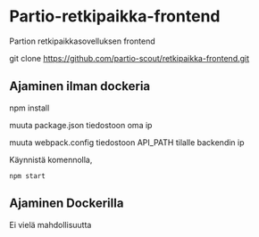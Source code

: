 # Partio-retkipaikka-frontend
Partion retkipaikkasovelluksen frontend

git clone https://github.com/partio-scout/retkipaikka-frontend.git

## Ajaminen ilman dockeria

npm install

muuta package.json tiedostoon oma ip

muuta webpack.config tiedostoon API_PATH tilalle backendin ip

Käynnistä komennolla,
 ```
npm start
```


## Ajaminen Dockerilla

Ei vielä mahdollisuutta




